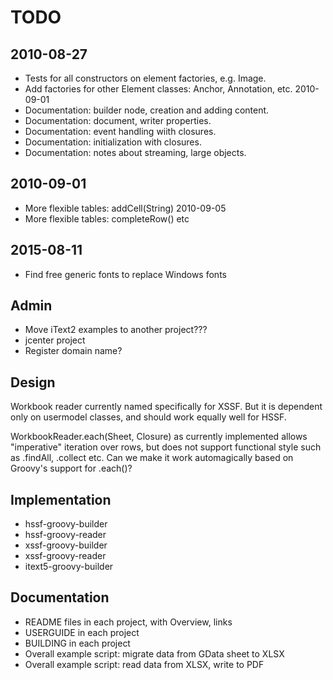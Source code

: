 # TODO

## 2010-08-27

* Tests for all constructors on element factories, e.g. Image.
* Add factories for other Element classes: Anchor, Annotation, etc.  2010-09-01
* Documentation: builder node, creation and adding content.
* Documentation: document, writer properties.
* Documentation: event handling wiith closures.
* Documentation: initialization with closures.
* Documentation: notes about streaming, large objects.

## 2010-09-01

* More flexible tables: addCell(String)                              2010-09-05
* More flexible tables: completeRow() etc

## 2015-08-11

* Find free generic fonts to replace Windows fonts

## Admin

* Move iText2 examples to another project???
* jcenter project
* Register domain name?

## Design

Workbook reader currently named specifically for XSSF.
But it is dependent only on usermodel classes, and should work equally well for HSSF.

WorkbookReader.each(Sheet, Closure) as currently implemented allows "imperative" iteration over rows,
but does not support functional style such as .findAll, .collect etc.
Can we make it work automagically based on Groovy's support for .each()?

## Implementation

* hssf-groovy-builder
* hssf-groovy-reader
* xssf-groovy-builder
* xssf-groovy-reader
* itext5-groovy-builder

## Documentation

* README files in each project, with Overview, links
* USERGUIDE in each project
* BUILDING in each project
* Overall example script: migrate data from GData sheet to XLSX
* Overall example script: read data from XLSX, write to PDF

